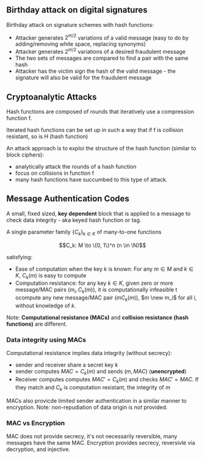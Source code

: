 ## Birthday attack on digital signatures

Birthday attack on signature schemes with hash functions:

- Attacker generates $`2^{m/2}`$ variations of a valid message (easy to do by adding/removing white space, replacing synonyms)
- Attacker generates $`2^{m/2}`$ variations of a desired fraudulent message
- The two sets of messages are compared to find a pair with the same hash
- Attacker has the victim sign the hash of the valid message - the signature will also be valid for the fraudulent message

## Cryptoanalytic Attacks

Hash functions are composed of rounds that iteratively use a compression function f.

Iterated hash functions can be set up in such a way that if f is collision resistant, so is H (hash function)

An attack approach is to exploi the structure of the hash function (similar to block ciphers):
- analytically attack the rounds of a hash function
- focus on collisions in function f
- many hash functions have succumbed to this type of attack.

## Message Authentication Codes

A small, fixed sized, **key dependent** block that is applied to a message to check data integrity - aka keyed hash function or tag.

A single parameter family $`\{C_k\}_{k \in K}`$ of many-to-one functions

```math
C_k: M \to \{0, 1\}^n (n \in \N)
```

satisfying:

- Ease of computation when the key $`k`$ is known: For any $`m \in M`$ and $`k \in K`$, $`C_k(m)`$ is easy to compute
- Computation resistance: for any key $`k \in K`$, given zero or more message/MAC pairs $`(m_i, C_k(m))`$, it is computationally infeasible t ocompute any new message/MAC pair $`(m C_k(m))`$, $`m \new m_i`$ for all $`i`$, without knowledge of $`k`$.

Note: **Computational resistance (MACs)** and **collision resistance (hash functions)** are different. 

### Data integrity using MACs

Computational resistance implies data integrity (without secrecy):

- sender and receiver share a secret key $`k`$
- sender computes $`MAC = C_k(m)`$ and sends $`(m, MAC)`$ (**unencrypted**)
- Receiver computes computes $`MAC' = C_k(m)`$ and checks $`MAC' = MAC`$. If they match and $`C_k`$ is computation resistant, the integrity of $`m`$

MACs also provicde limited sender authentication in a similar manner to encryption. Note: non-repudiation of data origin is *not* provided.

### MAC vs Encryption

MAC does not provide secrecy, it's not necessarily reversible, many messages have the same MAC. Encryption provides secrecy, reversivle via decryption, and injective.
